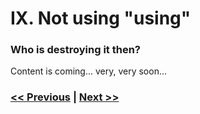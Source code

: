 # IX. Not using "using"

### Who is destroying it then?

Content is coming... very, very soon...

### [<< Previous](https://dirtydozen.dev/pages/en/logic-in-wrong-places.html) | [Next >>](https://dirtydozen.dev/pages/en/no-inheritance.html)